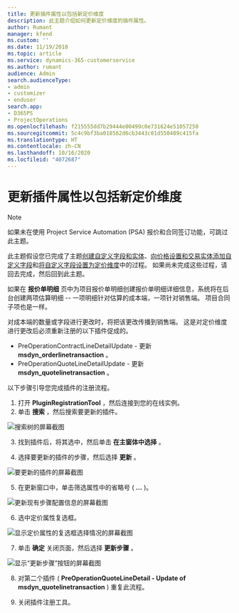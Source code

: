```yaml
---
title: 更新插件属性以包括新定价维度
description: 此主题介绍如何更新定价维度的插件属性。
author: Rumant
manager: kfend
ms.custom: ''
ms.date: 11/19/2018
ms.topic: article
ms.service: dynamics-365-customerservice
ms.author: rumant
audience: Admin
search.audienceType:
- admin
- customizer
- enduser
search.app:
- D365PS
- ProjectOperations
ms.openlocfilehash: f215555dd7b29444e00499c0e731624e51057250
ms.sourcegitcommit: 5c4c9bf3ba018562d6cb3443c01d550489c415fa
ms.translationtype: HT
ms.contentlocale: zh-CN
ms.lasthandoff: 10/16/2020
ms.locfileid: "4072687"
---
```

# <a name="update-plug-in-attributes-to-include-new-pricing-dimensions"></a>更新插件属性以包括新定价维度

> [!NOTE]
> 如果未在使用 Project Service Automation (PSA) 报价和合同签订功能，可跳过此主题。

此主题假设您已完成了主题[创建自定义字段和实体](create-custom-fields-entities.md)、[向价格设置和交易实体添加自定义字段](field-references.md)和[将自定义字段设置为定价维度](set-up-pricing-dimensions.md)中的过程。 如果尚未完成这些过程，请回去完成，然后回到此主题。

如果在 **报价单明细** 页中为项目报价单明细创建报价单明细详细信息，系统将在后台创建两项估算明细 -- 一项明细针对估算的成本端，一项针对销售端。 项目合同子项也是一样。

对成本端的数量或字段进行更改时，将把该更改传播到销售端。 这是对定价维度进行更改后必须重新注册的以下插件促成的。

- PreOperationContractLineDetailUpdate - 更新 **msdyn_orderlinetransaction** 。
- PreOperationQuoteLineDetailUpdate - 更新 **msdyn_quotelinetransaction** 。

以下步骤引导您完成插件的注册流程。

1. 打开 **PluginRegistrationTool** ，然后连接到您的在线实例。
2. 单击 **搜索** ，然后搜索要更新的插件。

 ![搜索树的屏幕截图](media/PRT-1.png)

3. 找到插件后，将其选中，然后单击 **在主窗体中选择** 。

4. 选择要更新的插件的步骤，然后选择 **更新** 。

 ![要更新的插件的屏幕截图](media/PRT-2.png)
 
5. 在更新窗口中，单击筛选属性中的省略号 ( **...** )。

 ![更新现有步骤配置信息的屏幕截图](media/PRT-3.png)
 
6. 选中定价属性复选框。

 ![显示定价属性的复选框选择情况的屏幕截图](media/PRT-4.png)

7. 单击 **确定** 关闭页面，然后选择 **更新步骤** 。

 ![显示“更新步骤”按钮的屏幕截图](media/PRT-5.png)
 
8. 对第二个插件 ( **PreOperationQuoteLineDetail - Update of msdyn_quotelinetransaction** ) 重复此流程。

9. 关闭插件注册工具。

